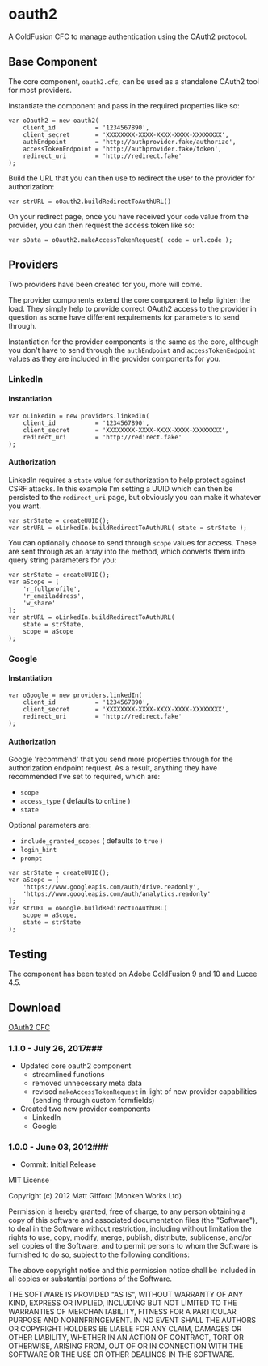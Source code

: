# oauth2

A ColdFusion CFC to manage authentication using the OAuth2 protocol.

## Base Component

The core component, `oauth2.cfc`, can be used as a standalone OAuth2 tool for most providers.

Instantiate the component and pass in the required properties like so:

```
var oOauth2 = new oauth2(
	client_id           = '1234567890',
	client_secret       = 'XXXXXXXX-XXXX-XXXX-XXXX-XXXXXXXX',
	authEndpoint        = 'http://authprovider.fake/authorize',
	accessTokenEndpoint = 'http://authprovider.fake/token',
	redirect_uri        = 'http://redirect.fake'
);
```

Build the URL that you can then use to redirect the user to the provider for authorization:

```
var strURL = oOauth2.buildRedirectToAuthURL()
```

On your redirect page, once you have received your `code` value from the provider, you can then request the access token like so:

```
var sData = oOauth2.makeAccessTokenRequest( code = url.code );
```

## Providers

Two providers have been created for you, more will come.

The provider components extend the core component to help lighten the load. They simply help to provide correct OAuth2 access to the provider in question as some have different requirements for parameters to send through.

Instantiation for the provider components is the same as the core, although you don't have to send through the `authEndpoint` and `accessTokenEndpoint` values as they are included in the provider components for you.

### LinkedIn

#### Instantiation

```
var oLinkedIn = new providers.linkedIn(
	client_id           = '1234567890',
	client_secret       = 'XXXXXXXX-XXXX-XXXX-XXXX-XXXXXXXX',
	redirect_uri        = 'http://redirect.fake'
);
```

#### Authorization

LinkedIn requires a `state` value for authorization to help protect against CSRF attacks. In this example I'm setting a UUID which can then be persisted to the `redirect_uri` page, but obviously you can make it whatever you want.

```
var strState = createUUID();
var strURL = oLinkedIn.buildRedirectToAuthURL( state = strState );
```

You can optionally choose to send through `scope` values for access. These are sent through as an array into the method, which converts them into query string parameters for you:

```
var strState = createUUID();
var aScope = [
	'r_fullprofile',
	'r_emailaddress',
	'w_share'
];
var strURL = oLinkedIn.buildRedirectToAuthURL(
	state = strState,
	scope = aScope
);
```

### Google

#### Instantiation

```
var oGoogle = new providers.linkedIn(
	client_id           = '1234567890',
	client_secret       = 'XXXXXXXX-XXXX-XXXX-XXXX-XXXXXXXX',
	redirect_uri        = 'http://redirect.fake'
);
```

#### Authorization

Google 'recommend' that you send more properties through for the authorization endpoint request. As a result, anything they have recommended I've set to required, which are:

* `scope`
* `access_type` ( defaults to `online` )
* `state`

Optional parameters are:

* `include_granted_scopes` ( defaults to `true` )
* `login_hint`
* `prompt`

```
var strState = createUUID();
var aScope = [
	'https://www.googleapis.com/auth/drive.readonly',
	'https://www.googleapis.com/auth/analytics.readonly'
];
var strURL = oGoogle.buildRedirectToAuthURL(
	scope = aScope,
	state = strState
);
```

Testing
----------------
The component has been tested on Adobe ColdFusion 9 and 10 and Lucee 4.5.


Download
----------------
[OAuth2 CFC ](https://github.com/coldfumonkeh/oauth2/downloads)


### 1.1.0 - July 26, 2017###

- Updated core oauth2 component
  - streamlined functions
  - removed unnecessary meta data
  - revised `makeAccessTokenRequest` in light of new provider capabilities (sending through custom formfields)
- Created two new provider components
  - LinkedIn
  - Google

### 1.0.0 - June 03, 2012###

- Commit: Initial Release


MIT License

Copyright (c) 2012 Matt Gifford (Monkeh Works Ltd)

Permission is hereby granted, free of charge, to any person obtaining a copy
of this software and associated documentation files (the "Software"), to deal
in the Software without restriction, including without limitation the rights
to use, copy, modify, merge, publish, distribute, sublicense, and/or sell
copies of the Software, and to permit persons to whom the Software is
furnished to do so, subject to the following conditions:

The above copyright notice and this permission notice shall be included in all
copies or substantial portions of the Software.

THE SOFTWARE IS PROVIDED "AS IS", WITHOUT WARRANTY OF ANY KIND, EXPRESS OR
IMPLIED, INCLUDING BUT NOT LIMITED TO THE WARRANTIES OF MERCHANTABILITY,
FITNESS FOR A PARTICULAR PURPOSE AND NONINFRINGEMENT. IN NO EVENT SHALL THE
AUTHORS OR COPYRIGHT HOLDERS BE LIABLE FOR ANY CLAIM, DAMAGES OR OTHER
LIABILITY, WHETHER IN AN ACTION OF CONTRACT, TORT OR OTHERWISE, ARISING FROM,
OUT OF OR IN CONNECTION WITH THE SOFTWARE OR THE USE OR OTHER DEALINGS IN THE
SOFTWARE.
